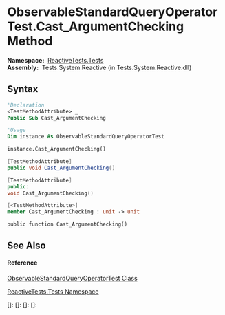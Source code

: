 # ObservableStandardQueryOperatorTest.Cast\_ArgumentChecking Method

**Namespace:**  [ReactiveTests.Tests](ReactiveTests.Tests\ReactiveTests.Tests.md)  
**Assembly:**  Tests.System.Reactive (in Tests.System.Reactive.dll)

## Syntax

```vb
'Declaration
<TestMethodAttribute> _
Public Sub Cast_ArgumentChecking
```

```vb
'Usage
Dim instance As ObservableStandardQueryOperatorTest

instance.Cast_ArgumentChecking()
```

```csharp
[TestMethodAttribute]
public void Cast_ArgumentChecking()
```

```c++
[TestMethodAttribute]
public:
void Cast_ArgumentChecking()
```

```fsharp
[<TestMethodAttribute>]
member Cast_ArgumentChecking : unit -> unit 
```

```jscript
public function Cast_ArgumentChecking()
```

## See Also

#### Reference

[ObservableStandardQueryOperatorTest Class](ObservableStandardQueryOperatorTest\ObservableStandardQueryOperatorTest.md)

[ReactiveTests.Tests Namespace](ReactiveTests.Tests\ReactiveTests.Tests.md)

[]: 
[]: 
[]: 
[]: 
